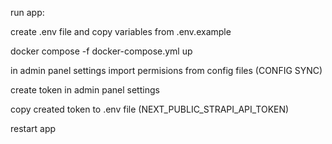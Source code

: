 run app:

create .env file and copy variables from .env.example

docker compose -f docker-compose.yml up

in admin panel settings import permisions from config files (CONFIG SYNC)

create token in admin panel settings

copy created token to .env file (NEXT_PUBLIC_STRAPI_API_TOKEN)

restart app

